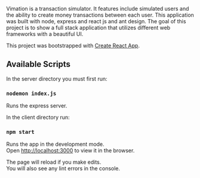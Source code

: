
Vimation is a transaction simulator. It features include simulated users and the ability to create money transactions between each user. This application was built with node, express and react js and ant design. The goal of this project is to show a full stack application that utilizes different web frameworks with a beautiful UI.

This project was bootstrapped with [Create React App](https://github.com/facebook/create-react-app).

## Available Scripts

In the server directory you must first run:

### `nodemon index.js`

Runs the express server.<br />

In the client directory run:

### `npm start`

Runs the app in the development mode.<br />
Open [http://localhost:3000](http://localhost:3000) to view it in the browser.

The page will reload if you make edits.<br />
You will also see any lint errors in the console.

